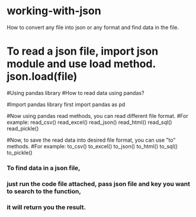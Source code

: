 # working-with-json
How to convert any file into json or any format and find data in the file.

# To read a json file, import json module and use load method. json.load(file)

#Using pandas library
#How to read data using pandas?

#Import pandas library first
import pandas as pd

#Now using pandas read methods, you can read different file format.
#For example:
read_csv()
read_excel()
read_json()
read_html()
read_sql()
read_pickle()

#Now, to save the read data into desired file format, you can use "to" methods.
#For example:
to_csv()
to_excel()
to_json()
to_html()
to_sql()
to_pickle()

### To find data in a json file, 
### just run the code file attached, pass json file and key you want to search to the function,
### it will return you the result.
